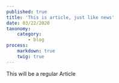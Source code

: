 ```yaml
---
published: true
title: 'This is article, just like news'
date: 03/22/2020
taxonomy:
    category:
        - blog
process:
    markdown: true
    twig: true
---
```


This will be a regular Article